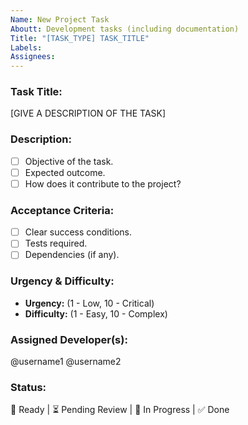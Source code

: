 ```yaml
---
Name: New Project Task
Aboutt: Development tasks (including documentation)
Title: "[TASK_TYPE] TASK_TITLE"
Labels:
Assignees:
---
```

### Task Title:
[GIVE A DESCRIPTION OF THE TASK]

### Description:
- [ ] Objective of the task.
- [ ] Expected outcome.
- [ ] How does it contribute to the project?

### Acceptance Criteria:
- [ ] Clear success conditions.
- [ ] Tests required.
- [ ] Dependencies (if any).

### Urgency & Difficulty:
- **Urgency:** (1 - Low, 10 - Critical)
- **Difficulty:** (1 - Easy, 10 - Complex)

### Assigned Developer(s):
@username1 @username2

### Status:
🚀 Ready | ⏳ Pending Review | 🚧 In Progress | ✅ Done
